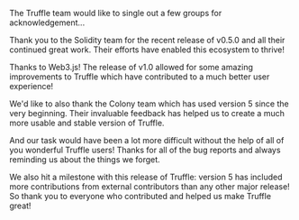 The Truffle team would like to single out a few groups for acknowledgement...

Thank you to the Solidity team for the recent release of v0.5.0 and all their continued great work.  Their efforts have enabled this ecosystem to thrive!

Thanks to Web3.js!  The release of v1.0 allowed for some amazing improvements to Truffle which have contributed to a much better user experience!

We'd like to also thank the Colony team which has used version 5 since the very beginning.  Their invaluable feedback has helped us to create a much more usable and stable version of Truffle.

And our task would have been a lot more difficult without the help of all of you wonderful Truffle users! Thanks for all of the bug reports and always reminding us about the things we forget.

We also hit a milestone with this release of Truffle: version 5 has included more contributions from external contributors than any other major release!  So thank you to everyone who contributed and helped us make Truffle great!

